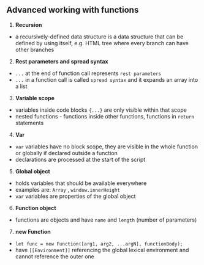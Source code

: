 ## Advanced working with functions
1. **Recursion**
- a recursively-defined data structure is a data structure that can be defined by using itself, e.g. HTML tree where every branch can have other branches
2. **Rest parameters and spread syntax**
- `...` at the end of function call represents `rest parameters`
- `...` in a function call is called `spread syntax` and it expands an array into a list
3. **Variable scope**
- variables inside code blocks `{...}` are only visible within that scope
- nested functions - functions inside other functions, functions in `return` statements
4. **Var**
- `var` variables have no block scope, they are visible in the whole function or globally if declared outside a function
- declarations are processed at the start of the script
5. **Global object**
- holds variables that should be available everywhere
- examples are: `Array` , `window.innerHeight`
- `var` variables are properties of the global object
6. **Function object**
- functions are objects and have `name` and `length` (number of parameters)
7. **new Function**
- `let func = new Function([arg1, arg2, ...argN], functionBody);`
- have `[[Environment]]` referencing the global lexical environment and cannot reference the outer one

